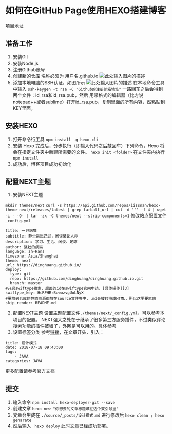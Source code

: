 # 如何在GitHub Page使用HEXO搭建博客

[项目地址][6]

## 准备工作
1. 安装Git
2. 安装Node.js
3. 注册Github账号
4. 创建新的仓库 名称必须为 用户名.github.io
![此处输入图片的描述][1]
5. 添加本地电脑的SSH认证，如图所示
![此处输入图片的描述][2]
在本地命令工具中输入
``ssh-keygen -t rsa -C "Github的注册邮箱地址"``
一路回车之后会得到两个文件：id_rsa和id_rsa.pub，然后
用带格式的编辑器（比方说notepad++或者sublime）打开id_rsa.pub，复制里面的所有内容，然粘贴到KEY里面。

## 安装HEXO

1. 打开命令行工具
``npm install -g hexo-cli``
2. 安装 Hexo 完成后，分步执行（即输入代码之后敲回车）下列命令，Hexo 将会在指定文件夹中新建所需要的文件。
``hexo init <folder>``
在文件夹内执行
``npm install``
3. 成功后，博客项目成功初始化

## 配置NEXT主题

1. 安装NEXT主题

``mkdir themes/next``
``curl -s https://api.github.com/repos/iissnan/hexo-theme-next/releases/latest | grep tarball_url | cut -d '"' -f 4 | wget -i - -O- | tar -zx -C themes/next --strip-components=1``
修改站点配置文件``_config.yml``
```
title: 一只病猫
subtitle: 静坐常思己过，闲谈莫论人非
description: 学习、生活、闲谈、足球
author: 强壮的病猫
language: zh-Hans
timezone: Asia/Shanghai
theme: next
url: https://dinghuang.github.io/
deploy:
  type: git
  repo: https://github.com/dinghuang/dinghuang.github.io.git
  branch: master
#开启swiftype搜索，后面的id在swiftype官网申请，[具体操作][3]
swiftype_key: HcRPHRrBuwozvgUoLNyX
#要放到仓库的静态资源都放在source文件夹中，.md会被转换成HTML，所以这里要忽略
skip_render: README.md
```
2. 配置NEXT主题
设置主题配置文件``./themes/next/_config.yml``，可以参考本项目的配置。
NEXT强大之处在于继承了很多第三方服务插件，不过类似评论搜索功能的插件被墙了，外网是可以用的。[具体参考][4]
3. 设置标签分类
参考[链接][5]，在文章开头，引入：
```
title: 设计模式
date: 2018-07-18 09:43:00
tags:
    - JAVA
categories: JAVA
```
更多配置请参考官方文档

## 提交
1. 输入命令
``npm install hexo-deployer-git --save``
2. 创建文章
``hexo new "你想要的文章标题填在这个双引号里"``
3. 文章会生成在
``./source/_posts/设计模式.md``
进行修改后
``hexo clean ; hexo genarate``
4. 然后输入
`` hexo deploy``
此时文章已经成功部署。

  [1]: https://ws1.sinaimg.cn/large/007yGiDRgy1fyy2iwon08j31f2110dln.jpg
  [2]: https://ws1.sinaimg.cn/large/007yGiDRgy1fyy2k0uun6j31lg0rsqaf.jpg
  [3]: https://theme-next.iissnan.com/third-party-services.html#search-system
  [4]: https://theme-next.iissnan.com/third-party-services.html
  [5]: https://github.com/iissnan/hexo-theme-next
  [6]: https://github.com/dinghuang/Blog